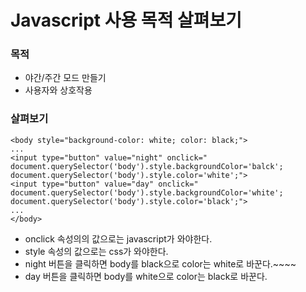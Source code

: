 # Javascript 사용 목적 살펴보기

### 목적

- 야간/주간 모드 만들기
- 사용자와 상호작용


### 살펴보기

```
<body style="background-color: white; color: black;">
...
<input type="button" value="night" onclick="
document.querySelector('body').style.backgroundColor='balck';
document.querySelector('body').style.color='white';">
<input type="button" value="day" onclick="
document.querySelector('body').style.backgroundColor='white';
document.querySelector('body').style.color='black';">
...
</body>

```

- onclick 속성의의 값으로는 javascript가 와야한다.
- style 속성의 값으로는 css가 와야한다.
- night 버튼을 클릭하면 body를 black으로 color는 white로 바꾼다.~~~~
- day 버튼을 클릭하면 body를 white으로 color는 black로 바꾼다.

~~~~
